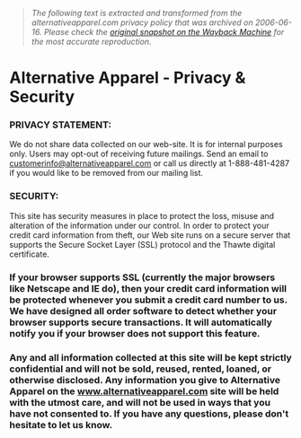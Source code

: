 > *The following text is extracted and transformed from the alternativeapparel.com privacy policy that was archived on 2006-06-16. Please check the [original snapshot on the Wayback Machine](https://web.archive.org/web/20060616173810id_/http%3A//www.alternativeapparel.com/default.aspx%3Fid%3D21) for the most accurate reproduction.*

# Alternative Apparel - Privacy & Security

### PRIVACY STATEMENT:   
We do not share data collected on our web-site. It is for internal purposes only. Users may opt-out of receiving future mailings. Send an email to customerinfo@alternativeapparel.com or call us directly at 1-888-481-4287 if you would like to be removed from our mailing list. 

### SECURITY:   
This site has security measures in place to protect the loss, misuse and alteration of the information under our control. In order to protect your credit card information from theft, our Web site runs on a secure server that supports the Secure Socket Layer (SSL) protocol and the Thawte digital certificate. 

### If your browser supports SSL (currently the major browsers like Netscape and IE do), then your credit card information will be protected whenever you submit a credit card number to us. We have designed all order software to detect whether your browser supports secure transactions. It will automatically notify you if your browser does not support this feature. 

### Any and all information collected at this site will be kept strictly confidential and will not be sold, reused, rented, loaned, or otherwise disclosed. Any information you give to Alternative Apparel on the www.alternativeapparel.com site will be held with the utmost care, and will not be used in ways that you have not consented to. If you have any questions, please don't hesitate to let us know. 
